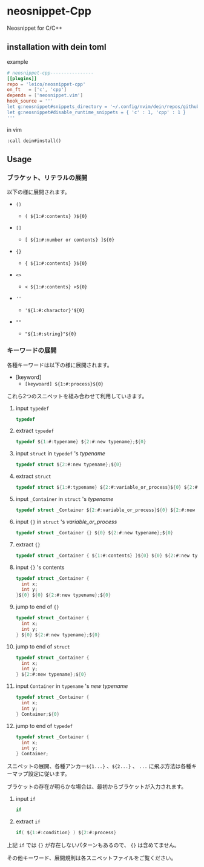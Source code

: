 # neosnippet-Cpp
Neosnippet for C/C++

## installation with dein toml

example

```toml
# neosnippet-cpp----------------
[[plugins]]
repo = 'leico/neosnippet-cpp'
on_ft   = ['c', 'cpp']
depends = ['neosnippet.vim']
hook_source = '''
let g:neosnippet#snippets_directory = '~/.config/nvim/dein/repos/github.com/leico/neosnippet-cpp/snippets'
let g:neosnippet#disable_runtime_snippets = { 'c' : 1, 'cpp' : 1 }
'''
```

in vim

```vim
:call dein#install()
```

## Usage

### ブラケット、リテラルの展開

以下の様に展開されます。

* `()`
    * `( ${1:#:contents} )${0}`


* `[]`
    * `[ ${1:#:number or contents} ]${0}`



* `{}`
    * `{ ${1:#:contents} }${0}`



* `<>`
    * `< ${1:#:contents} >${0}`



* `''`
    * `'${1:#:charactor}'${0}`



* `""`
    * `"${1:#:string}"${0}`



### キーワードの展開

各種キーワードは以下の様に展開されます。

* [keyword]
    * `[keywoard] ${1:#:process}${0}`


これら2つのスニペットを組み合わせて利用していきます。

1.  input `typedef`

    ```c
    typedef
    ```

2.  extract `typedef`

    ```c
    typedef ${1:#:typename} ${2:#:new typename};${0}
    ```

3.  input `struct` in `typedef` 's _typename_

    ```c
    typedef struct ${2:#:new typename};${0}
    ```

4.  extract `struct`
    
    ```c
    typedef struct ${1:#:typename} ${2:#:variable_or_process}${0} ${2:#:new typename};${0}
    ```

5.  input `_Container` in `struct` 's _typename_

    ```c
    typedef struct _Container ${2:#:variable_or_process}${0} ${2:#:new typename};${0}
    ```

6.  input `{}` in `struct` 's _variable\_or\_process_
     
    ```c
    typedef struct _Container {} ${0} ${2:#:new typename};${0}
    ```

7.  extract `{}`

    ```c
    typedef struct _Container { ${1:#:contents} }${0} ${0} ${2:#:new typename};${0}
    ```

8.  input `{}` 's contents

    ```c
    typedef struct _Container { 
      int x;
      int y;
    }${0} ${0} ${2:#:new typename};${0}
    ```

9.  jump to end of `{}`

    ```c
    typedef struct _Container { 
      int x;
      int y;
    } ${0} ${2:#:new typename};${0}
    ```

10. jump to end of `struct`

    ```c
    typedef struct _Container { 
      int x;
      int y;
    } ${2:#:new typename};${0}
    ```

11. input `Container` in `typename` 's _new typename_ 

    ```c
    typedef struct _Container { 
      int x;
      int y;
    } Container;${0}
    ```

12. jump to end of `typedef`
    
    ```c
    typedef struct _Container { 
      int x;
      int y;
    } Container;
    ```

スニペットの展開、各種アンカー`${1...}` 、`${2...}` 、 `...` に飛ぶ方法は各種キーマップ設定に従います。

ブラケットの存在が明らかな場合は、最初からブラケットが入力されます。

1.  input `if`

    ```c
    if
    ```

2.  extract `if`

    ```c
    if( ${1:#:condition} ) ${2:#:process}
    ```

上記 `if` では `{}` が存在しないパターンもあるので、 `{}` は含めてません。

その他キーワード、展開規則は各スニペットファイルをご覧ください。

